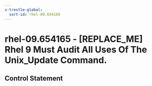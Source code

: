 ```yaml
---
x-trestle-global:
  sort-id: rhel-09.654165
---
```


# rhel-09.654165 - \[REPLACE_ME\] Rhel 9 Must Audit All Uses Of The Unix_Update Command.

## Control Statement
